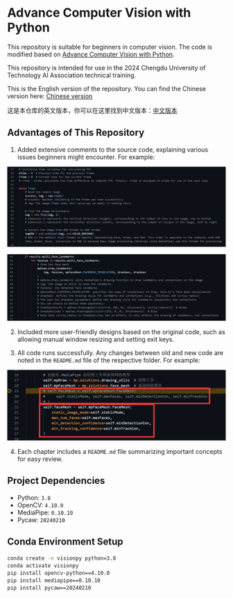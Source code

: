 # Advance Computer Vision with Python

This repository is suitable for beginners in computer vision. The code is modified based on [Advance Computer Vision with Python](https://www.computervision.zone/courses/advance-computer-vision-with-python/).

This repository is intended for use in the 2024 Chengdu University of Technology AI Association technical training.

This is the English version of the repository. You can find the Chinese version here: [Chinese version](https://github.com/Diraw/Advance-Computer-Vision-with-Python/tree/main)

这是本仓库的英文版本，你可以在这里找到中文版本：[中文版本](https://github.com/Diraw/Advance-Computer-Vision-with-Python/tree/main)

## Advantages of This Repository

1. Added extensive comments to the source code, explaining various issues beginners might encounter. For example:

![1](./pics/1.png)

![2](./pics/2.png)

2. Included more user-friendly designs based on the original code, such as allowing manual window resizing and setting exit keys.

3. All code runs successfully. Any changes between old and new code are noted in the `README.md` file of the respective folder. For example:

![3](./Chapter%204%20Face%20Mesh/pics/关键字传参.png)

4. Each chapter includes a `README.md` file summarizing important concepts for easy review.

## Project Dependencies

- Python: `3.8`
- OpenCV: `4.10.0`
- MediaPipe: `0.10.10`
- Pycaw: `20240210`

## Conda Environment Setup

```bash
conda create -n visionpy python=3.8
conda activate visionpy
pip install opencv-python==4.10.0
pip install mediapipe==0.10.10
pip install pycaw==20240210
```